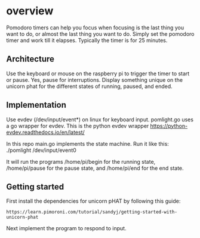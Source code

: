 # overview

Pomodoro timers can help you focus when focusing is the last thing you want to do, or almost the last thing you want to do.  Simply set the pomodoro timer and work till it elapses.  Typically the timer is for 25 minutes.

## Architecture

Use the keyboard or mouse on the raspberry pi to trigger the timer to start or pause.  Yes, pause for interruptions.  Display something unique on the unicorn phat for the different states of running, paused, and ended.

## Implementation

Use evdev (/dev/input/event*) on linux for keyboard input.
pomlight.go uses a go wrapper for evdev. This is the python evdev wrapper https://python-evdev.readthedocs.io/en/latest/

In this repo main.go implements the state machine.  Run it like this:
./pomlight /dev/input/event0

It will run the programs /home/pi/begin for the running state, /home/pi/pause for the pause state, and /home/pi/end for the end state.

## Getting started

First install the dependencies for unicorn pHAT by following this guide:

~~~
https://learn.pimoroni.com/tutorial/sandyj/getting-started-with-unicorn-phat
~~~

Next implement the program to respond to input.
